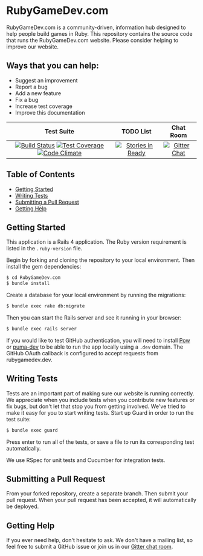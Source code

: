 # RubyGameDev.com

RubyGameDev.com is a community-driven, information hub designed to help people build games in Ruby. This repository contains the source code that runs the RubyGameDev.com website. Please consider helping to improve our website.

## Ways that you can help:

* Suggest an improvement
* Report a bug
* Add a new feature
* Fix a bug
* Increase test coverage
* Improve this documentation

| Test Suite | TODO List | Chat Room |
|:----------:|:---------:|:---------:|
| [![Build Status](https://travis-ci.org/ruby-rcade/RubyGameDev.com.svg?branch=master)](https://travis-ci.org/ruby-rcade/RubyGameDev.com) [![Test Coverage](https://codeclimate.com/github/ruby-rcade/RubyGameDev.com/badges/coverage.svg)](https://codeclimate.com/github/ruby-rcade/RubyGameDev.com/coverage) [![Code Climate](https://codeclimate.com/github/ruby-rcade/RubyGameDev.com/badges/gpa.svg)](https://codeclimate.com/github/ruby-rcade/RubyGameDev.com) | [![Stories in Ready](https://badge.waffle.io/ruby-rcade/RubyGameDev.com.png?label=ready)](https://waffle.io/ruby-rcade/RubyGameDev.com) | [![Gitter Chat](http://img.shields.io/badge/chat-online-brightgreen.svg)](https://gitter.im/ruby-rcade/RubyGameDev.com?utm_source=badge&utm_medium=badge&utm_campaign=share-badge) |

## Table of Contents

* [Getting Started](#getting-started)
* [Writing Tests](#writing-tests)
* [Submitting a Pull Request](#submitting-a-pull-request)
* [Getting Help](#getting-help)

## Getting Started

This application is a Rails 4 application. The Ruby version requirement is listed in the `.ruby-version` file.

Begin by forking and cloning the repository to your local environment. Then install the gem dependencies:

```bash
$ cd RubyGameDev.com
$ bundle install
```

Create a database for your local environment by running the migrations:

```bash
$ bundle exec rake db:migrate
```

Then you can start the Rails server and see it running in your browser:

```bash
$ bundle exec rails server
```

If you would like to test GitHub authentication, you will need to install [Pow](http://pow.cx/) or [puma-dev](https://github.com/puma/puma-dev) to be able to run the app locally using a `.dev` domain. The GitHub OAuth callback is configured to accept requests from rubygamedev.dev.

## Writing Tests

Tests are an important part of making sure our website is running correctly. We appreciate when you include tests when you contribute new features or fix bugs, but don't let that stop you from getting involved. We've tried to make it easy for you to start writing tests. Start up Guard in order to run the test suite:

```bash
$ bundle exec guard
```

Press enter to run all of the tests, or save a file to run its corresponding test automatically.

We use RSpec for unit tests and Cucumber for integration tests.

## Submitting a Pull Request

From your forked repository, create a separate branch. Then submit your pull request. When your pull request has been accepted, it will automatically be deployed.

## Getting Help

If you ever need help, don't hesitate to ask. We don't have a mailing list, so feel free to submit a GitHub issue or join us in our [Gitter chat room](https://gitter.im/ruby-rcade/RubyGameDev.com?utm_source=badge&utm_medium=badge&utm_campaign=share-badge).

